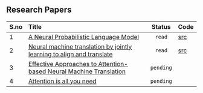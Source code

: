 ## Research Papers


S.no| Title | Status | Code |
| :-------- | :------- | :--------------------------------: | ----         
|1 | [A Neural Probabilistic Language Model](https://www.jmlr.org/papers/volume3/bengio03a/bengio03a.pdf)|`read`| [src](https://github.com/sindhu213/Research-Papers/blob/master/src/neural_probabilistic_language_model.ipynb)
|2 | [Neural machine translation by jointly learning to align and translate](https://arxiv.org/pdf/1409.0473.pdf) |`read` | [src](https://github.com/sindhu213/Research-Papers/blob/master/src/NMT_with_attention.ipynb)
|3 | [Effective Approaches to Attention-based Neural Machine Translation](https://arxiv.org/pdf/1508.04025.pdf)|`pending`|
|4 | [Attention is all you need](https://arxiv.org/pdf/1706.03762.pdf)|`pending`|

 

